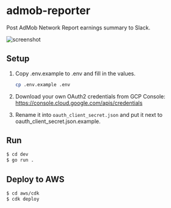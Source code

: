 # admob-reporter

Post AdMob Network Report earnings summary to Slack.

![screenshot](https://user-images.githubusercontent.com/1413408/137770837-7c0c306f-8368-44e9-ada9-a3e24c91951f.png)

## Setup

1. Copy .env.example to .env and fill in the values.

    ```sh
    cp .env.example .env
    ```

1. Download your own OAuth2 credentials from GCP Console: https://console.cloud.google.com/apis/credentials
1. Rename it into `oauth_client_secret.json` and put it next to oauth_client_secret.json.example.

## Run

```sh
$ cd dev
$ go run .
```

## Deploy to AWS

```sh
$ cd aws/cdk
$ cdk deploy
```

